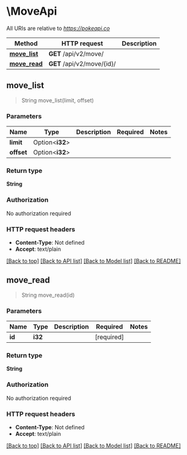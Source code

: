 # \MoveApi

All URIs are relative to *https://pokeapi.co*

Method | HTTP request | Description
------------- | ------------- | -------------
[**move_list**](MoveApi.md#move_list) | **GET** /api/v2/move/ | 
[**move_read**](MoveApi.md#move_read) | **GET** /api/v2/move/{id}/ | 



## move_list

> String move_list(limit, offset)


### Parameters


Name | Type | Description  | Required | Notes
------------- | ------------- | ------------- | ------------- | -------------
**limit** | Option<**i32**> |  |  |
**offset** | Option<**i32**> |  |  |

### Return type

**String**

### Authorization

No authorization required

### HTTP request headers

- **Content-Type**: Not defined
- **Accept**: text/plain

[[Back to top]](#) [[Back to API list]](../README.md#documentation-for-api-endpoints) [[Back to Model list]](../README.md#documentation-for-models) [[Back to README]](../README.md)


## move_read

> String move_read(id)


### Parameters


Name | Type | Description  | Required | Notes
------------- | ------------- | ------------- | ------------- | -------------
**id** | **i32** |  | [required] |

### Return type

**String**

### Authorization

No authorization required

### HTTP request headers

- **Content-Type**: Not defined
- **Accept**: text/plain

[[Back to top]](#) [[Back to API list]](../README.md#documentation-for-api-endpoints) [[Back to Model list]](../README.md#documentation-for-models) [[Back to README]](../README.md)

